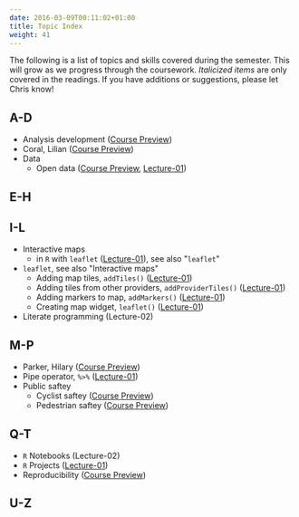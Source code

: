 ```yaml
---
date: 2016-03-09T00:11:02+01:00
title: Topic Index
weight: 41
---
```


The following is a list of topics and skills covered during the semester. This will grow as we progress through the coursework. *Italicized items* are only covered in the readings. If you have additions or suggestions, please let Chris know! 

## A-D
- Analysis development ([Course Preview](/course-preview/))
- Coral, Lilian ([Course Preview](/course-preview/))
- Data
  - Open data ([Course Preview](/course-preview/), [Lecture-01](/lecture-01/))
  
## E-H

## I-L
- Interactive maps
  - in `R` with `leaflet` ([Lecture-01](/lecture-01/)), see also "`leaflet`"
- `leaflet`, see also "Interactive maps"
  - Adding map tiles, `addTiles()` ([Lecture-01](/lecture-01/))
  - Adding tiles from other providers, `addProviderTiles()` ([Lecture-01](/lecture-01/))
  - Adding markers to map, `addMarkers()` ([Lecture-01](/lecture-01/))
  - Creating map widget, `leaflet()` ([Lecture-01](/lecture-01/))
- Literate programming (Lecture-02)

## M-P
- Parker, Hilary ([Course Preview](/course-preview/))
- Pipe operator, `%>%` ([Lecture-01](/lecture-01/))
- Public saftey
  - Cyclist saftey ([Course Preview](/course-preview/))
  - Pedestrian saftey ([Course Preview](/course-preview/))

## Q-T
- `R` Notebooks (Lecture-02)
- `R` Projects ([Lecture-01](/lecture-01/))
- Reproducibility ([Course Preview](/course-preview/))

## U-Z
